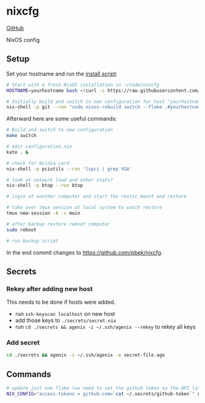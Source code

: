# nixcfg

[GitHub](https://github.com/pbek/nixcfg)

NixOS config

## Setup

Set your hostname and run the [install script](./install.sh):

```bash
# Start with a fresh NixOS installation in ~/Code/nixcfg
HOSTNAME=yourhostname bash <(curl -s https://raw.githubusercontent.com/pbek/nixcfg/main/install.sh)

# Initially build and switch to new configuration for host "yourhostname" after you adapted flake.nix and your configuration.nix
nix-shell -p git --run "sudo nixos-rebuild switch --flake .#yourhostname -L"
```

Afterward here are some useful commands:

```bash
# Build and switch to new configuration
make switch

# edit configuration.nix
kate . &

# check for Nvidia card
nix-shell -p pciutils --run 'lspci | grep VGA'

# look at network load and other stats?
nix-shell -p btop --run btop

# login at another computer and start the restic mount and restore

# take over tmux session at local system to watch restore
tmux new-session -A -s main

# after backup restore reboot computer
sudo reboot

# run backup script
```

In the end commit changes to https://github.com/pbek/nixcfg.

## Secrets

### Rekey after adding new host

This needs to be done if hosts were added.

- run `ssh-keyscan localhost` on new host
- add those keys to `./secrets/secret.nix`
- run `cd ./secrets && agenix -i ~/.ssh/agenix --rekey` to rekey all keys

### Add secret

```bash
cd ./secrets && agenix -i ~/.ssh/agenix -e secret-file.age
```

## Commands

```bash
# update just one flake (we need to set the github token so the API limit is not reached)
NIX_CONFIG="access-tokens = github.com=`cat ~/.secrets/github-token`" nix flake lock --update-input catppuccin
```
